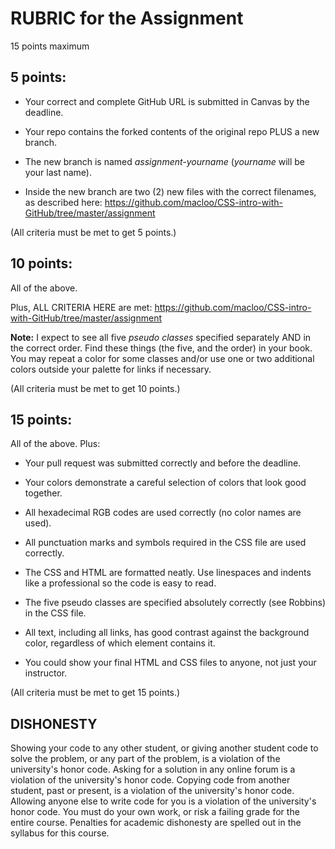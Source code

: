 # RUBRIC for the Assignment

15 points maximum

## 5 points:

* Your correct and complete GitHub URL is submitted in Canvas by the deadline.

* Your repo contains the forked contents of the original repo PLUS a new branch.

* The new branch is named *assignment-yourname* (*yourname* will be your last name).

* Inside the new branch are two (2) new files with the correct filenames, as described here: https://github.com/macloo/CSS-intro-with-GitHub/tree/master/assignment 

(All criteria must be met to get 5 points.)

## 10 points:

All of the above.

Plus, ALL CRITERIA HERE are met: https://github.com/macloo/CSS-intro-with-GitHub/tree/master/assignment

**Note:** I expect to see all five *pseudo classes* specified separately AND in the correct order. Find these things (the five, and the order) in your book. You may repeat a color for some classes and/or use one or two additional colors outside your palette for links if necessary.

(All criteria must be met to get 10 points.)

## 15 points:

All of the above. Plus:

* Your pull request was submitted correctly and before the deadline.

* Your colors demonstrate a careful selection of colors that look good together.

* All hexadecimal RGB codes are used correctly (no color names are used).

* All punctuation marks and symbols required in the CSS file are used correctly.

* The CSS and HTML are formatted neatly. Use linespaces and indents like a professional so the code is easy to read.

* The five pseudo classes are specified absolutely correctly (see Robbins) in the CSS file.

* All text, including all links, has good contrast against the background color, regardless of which element contains it.

* You could show your final HTML and CSS files to anyone, not just your instructor.

(All criteria must be met to get 15 points.)

## DISHONESTY

Showing your code to any other student, or giving another student code to solve the problem, or any part of the problem, is a violation of the university's honor code. Asking for a solution in any online forum is a violation of the university's honor code. Copying code from another student, past or present, is a violation of the university's honor code. Allowing anyone else to write code for you is a violation of the university's honor code. You must do your own work, or risk a failing grade for the entire course. Penalties for academic dishonesty are spelled out in the syllabus for this course.
